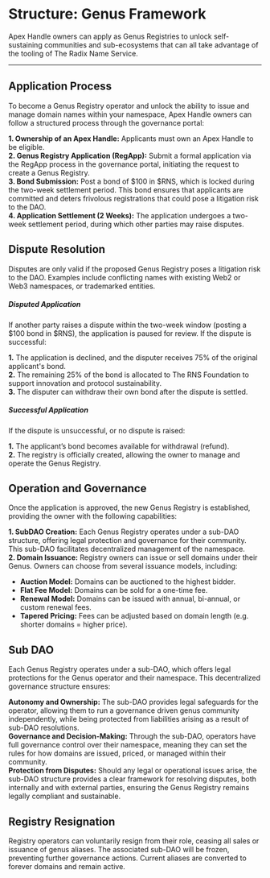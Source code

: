 # Structure: Genus Framework

Apex Handle owners can apply as Genus Registries to unlock self-sustaining communities and sub-ecosystems that can all take advantage of the tooling of The Radix Name Service.

---

## Application Process

To become a Genus Registry operator and unlock the ability to issue and manage domain names within your namespace, Apex Handle owners can follow a structured process through the governance portal:

**1. Ownership of an Apex Handle:** Applicants must own an Apex Handle to be eligible.<br />
**2. Genus Registry Application (RegApp):** Submit a formal application via the RegApp process in the governance portal, initiating the request to create a Genus Registry.<br />
**3. Bond Submission:** Post a bond of $100 in $RNS, which is locked during the two-week settlement period. This bond ensures that applicants are committed and deters frivolous registrations that could pose a litigation risk to the DAO.<br />
**4. Application Settlement (2 Weeks):** The application undergoes a two-week settlement period, during which other parties may raise disputes.

## Dispute Resolution

Disputes are only valid if the proposed Genus Registry poses a litigation risk to the DAO. Examples include conflicting names with existing Web2 or Web3 namespaces, or trademarked entities.

##### Disputed Application

If another party raises a dispute within the two-week window (posting a $100 bond in $RNS), the application is paused for review. If the dispute is successful:

**1.** The application is declined, and the disputer receives 75% of the original applicant's bond.<br />
**2.** The remaining 25% of the bond is allocated to The RNS Foundation to support innovation and protocol sustainability.<br />
**3.** The disputer can withdraw their own bond after the dispute is settled.

##### Successful Application

If the dispute is unsuccessful, or no dispute is raised:

**1.** The applicant’s bond becomes available for withdrawal (refund).<br />
**2.** The registry is officially created, allowing the owner to manage and operate the Genus Registry.

## Operation and Governance

Once the application is approved, the new Genus Registry is established, providing the owner with the following capabilities:

**1. SubDAO Creation:** Each Genus Registry operates under a sub-DAO structure, offering legal protection and governance for their community. This sub-DAO facilitates decentralized management of the namespace.<br />
**2. Domain Issuance:** Registry owners can issue or sell domains under their Genus. Owners can choose from several issuance models, including:

- **Auction Model:** Domains can be auctioned to the highest bidder.
- **Flat Fee Model:** Domains can be sold for a one-time fee.
- **Renewal Model:** Domains can be issued with annual, bi-annual, or custom renewal fees.
- **Tapered Pricing:** Fees can be adjusted based on domain length (e.g. shorter domains = higher price).

## Sub DAO

Each Genus Registry operates under a sub-DAO, which offers legal protections for the Genus operator and their namespace. This decentralized governance structure ensures:

**Autonomy and Ownership:** The sub-DAO provides legal safeguards for the operator, allowing them to run a governance driven genus community independently, while being protected from liabilities arising as a result of sub-DAO resolutions.<br />
**Governance and Decision-Making:** Through the sub-DAO, operators have full governance control over their namespace, meaning they can set the rules for how domains are issued, priced, or managed within their community.<br />
**Protection from Disputes:** Should any legal or operational issues arise, the sub-DAO structure provides a clear framework for resolving disputes, both internally and with external parties, ensuring the Genus Registry remains legally compliant and sustainable.

## Registry Resignation

Registry operators can voluntarily resign from their role, ceasing all sales or issuance of genus aliases. The associated sub-DAO will be frozen, preventing further governance actions. Current aliases are converted to forever domains and remain active.